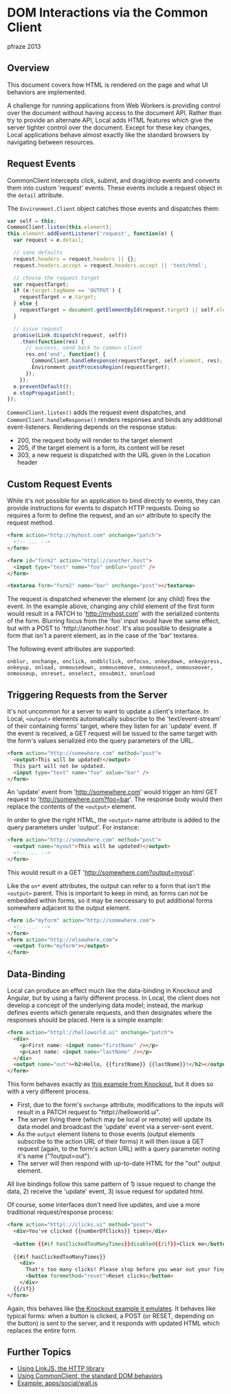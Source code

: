 DOM Interactions via the Common Client
======================================

pfraze 2013


## Overview

This document covers how HTML is rendered on the page and what UI behaviors are implemented.

A challenge for running applications from Web Workers is providing control over the document without having access to the document API. Rather than try to provide an alternate API, Local adds HTML features which give the server tighter control over the document. Except for these key changes, Local applications behave almost exactly like the standard browsers by navigating between resources.


## Request Events

CommonClient intercepts click, submit, and drag/drop events and converts them into custom 'request' events. These events include a request object in the `detail` attribute.

The `Environment.Client` object catches those events and dispatches them:

```javascript
var self = this;
CommonClient.listen(this.element);
this.element.addEventListener('request', function(e) {
  var request = e.detail;

  // sane defaults
  request.headers = request.headers || {};
  request.headers.accept = request.headers.accept || 'text/html';

  // choose the request target
  var requestTarget;
  if (e.target.tagName == 'OUTPUT') {
    requestTarget = e.target;
  } else {
    requestTarget = document.getElementById(request.target) || self.element;
  }

  // issue request
  promise(Link.dispatch(request, self))
    .then(function(res) {
      // success, send back to common client
      res.on('end', function() {
        CommonClient.handleResponse(requestTarget, self.element, res);
        Environment.postProcessRegion(requestTarget);
      });
    });
  e.preventDefault();
  e.stopPropagation();
});
```

`CommonClient.listen()` adds the request event dispatches, and `CommonClient.handleResponse()` renders responses and binds any additional event-listeners. Rendering depends on the response status:

 - 200, the request body will render to the target element
 - 205, if the target element is a form, its content will be reset
 - 303, a new request is dispatched with the URL given in the Location header


## Custom Request Events

While it's not possible for an application to bind directly to events, they can provide instructions for events to dispatch HTTP requests. Doing so requires a form to define the request, and an `on*` attribute to specify the request method. 

```html
<form action="http://myhost.com" onchange="patch">
  <!-- ... -->
</form>

<form id="form2" action="httpl://another.host">
  <input type="text" name="foo" onblur="post" />
</form>

<textarea form="form2" name="bar" onchange="post"></textarea>
```

The request is dispatched whenever the element (or any child) fires the event. In the example above, changing any child element of the first form would result in a PATCH to 'http://myhost.com' with the serialized contents of the form. Blurring focus from the 'foo' input would have the same effect, but with a POST to 'httpl://another.host'. It's also possible to designate a form that isn't a parent element, as in the case of the 'bar' textarea.

The following event attributes are supported:

```
onblur, onchange, onclick, ondblclick, onfocus, onkeydown, onkeypress, onkeyup, onload, onmousedown, onmousemove, onmouseout, onmouseover, onmouseup, onreset, onselect, onsubmit, onunload
```


## Triggering Requests from the Server

It's not uncommon for a server to want to update a client's interface. In Local, `<output>` elements automatically subscribe to the 'text/event-stream' of their containing forms' target, where they listen for an 'update' event. If the event is received, a GET request will be issued to the same target with the form's values serialized into the query parameters of the URL.

```html
<form action="http://somewhere.com" method="post">
  <output>This will be updated!</output>
  This part will not be updated.
  <input type="text" name="foo" value="bar" />
</form>
```

An 'update' event from 'http://somewhere.com' would trigger an html GET request to 'http://somewhere.com?foo=bar'. The response body would then replace the contents of the `<output>` element.

In order to give the right HTML, the `<output>` name attribute is added to the query parameters under 'output'. For instance:

```html
<form action="http://somewhere.com" method="post">
  <output name="myout">This will be updated!</output>
  <!-- ... -->
</form>
```

This would result in a GET 'http://somewhere.com?output=myout'.

Like the `on*` event attributes, the output can refer to a form that isn't the `<output>` parent. This is important to keep in mind, as forms can not be embedded within forms, so it may be neccessary to put additional forms somewhere adjacent to the output element.

```html
<form id="myform" action="http://somewhere.com">
  <!-- ... -->
</form>
<form action="http://elsewhere.com">
  <output form="myform"></output>
</form>
```


## Data-Binding

Local can produce an effect much like the data-binding in Knockout and Angular, but by using a fairly different process. In Local, the client does not develop a concept of the underlying data model; instead, the markup defines events which generate requests, and then designates where the responses should be placed. Here is a simple example:

```html
<form action="httpl://helloworld.ui" onchange="patch">
  <div>
    <p>First name: <input name="firstName" /></p>
    <p>Last name: <input name="lastName" /></p>
  </div>
  <output name="out"><h2>Hello, {{firstName}} {{lastName}}!</h2></output>
</form>
```

This form behaves exactly as <a target="_top" href="http://knockoutjs.com/examples/helloWorld.html">this example from Knockout</a>, but it does so with a very different process.

 - First, due to the form's `onchange` attribute, modifications to the inputs will result in a PATCH request to "httpl://helloworld.ui".
 - The server living there (which may be local or remote) will update its data model and broadcast the 'update' event via a server-sent event. 
 - As the `output` element listens to those events (output elements subscribe to the action URL of their forms) it will then issue a GET request (again, to the form's action URL) with a query parameter noting it's name ("?output=out").
 - The server will then respond with up-to-date HTML for the "out" output element.

All live bindings follow this same pattern of 1) issue request to change the data, 2) receive the 'update' event, 3) issue request for updated html.

Of course, some interfaces don't need live updates, and use a more traditional request/response process:

```html
<form action="httpl://clicks.ui" method="post">
  <div>You've clicked {{numberOfClicks}} times</div>
 
  <button {{#if hasClickedTooManyTimes}}disabled{{/if}}>Click me</button>
 
  {{#if hasClickedTooManyTimes}}
    <div>
      That's too many clicks! Please stop before you wear out your fingers.
      <button formmethod="reset">Reset clicks</button>
    </div>
  {{/if}}
</form>
```

Again, this behaves like <a target="_top" href="http://knockoutjs.com/examples/clickCounter.html">the Knockout example it emulates</a>. It behaves like typical forms: when a button is clicked, a POST (or RESET, depending on the button) is sent to the server, and it responds with updated HTML which replaces the entire form.


## Further Topics

 - [Using LinkJS, the HTTP library](../lib/linkjs.md)
 - [Using CommonClient, the standard DOM behaviors](../lib/commonclient.md)
 - [Example: apps/social/wall.js](../examples/wall.md)